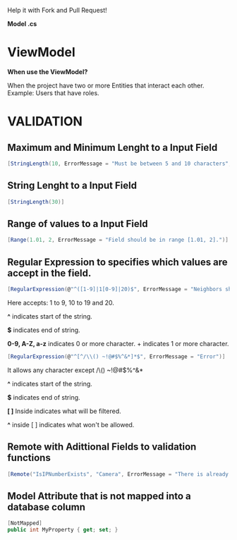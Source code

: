 Help it with Fork and Pull Request!

**Model .cs**

# ViewModel
**When use the ViewModel?**

When the project have two or more Entities that interact each other. Example: Users that have roles.

# VALIDATION

## Maximum and Minimum Lenght to a Input Field
```c#
[StringLength(10, ErrorMessage = "Must be between 5 and 10 characters", MinimumLength = 5)]
```

## String Lenght to a Input Field
```c#
[StringLength(30)]
```

## Range of values to a Input Field
```c#
[Range(1.01, 2, ErrorMessage = "Field should be in range [1.01, 2].")]
```

## Regular Expression to specifies which values are accept in the field.
```c#
[RegularExpression(@"^([1-9]|1[0-9]|20)$", ErrorMessage = "Neighbors should be in range [1, 20] integer.")]
```
Here accepts: 1 to 9, 10 to 19 and 20.

**^** indicates start of the string. 

**$** indicates end of string. 

**0-9, A-Z, a-z** indicates 0 or more character. + indicates 1 or more character.

```c#
[RegularExpression(@"^[^/\\() ~!@#$%^&*]*$", ErrorMessage = "Error")]
```
It allows any character except /\\() ~!@#$%^&*

**^** indicates start of the string. 

**$** indicates end of string.

**[ ]** Inside indicates what will be filtered. 

**^** inside [ ] indicates what won't be allowed.

## Remote with Adittional Fields to validation functions
```c#
[Remote("IsIPNumberExists", "Camera", ErrorMessage = "There is already a user registered with that IP Number.", AdditionalFields = "Id")]
```

## Model Attribute that is not mapped into a database column
```c#
[NotMapped]
public int MyProperty { get; set; }
```
